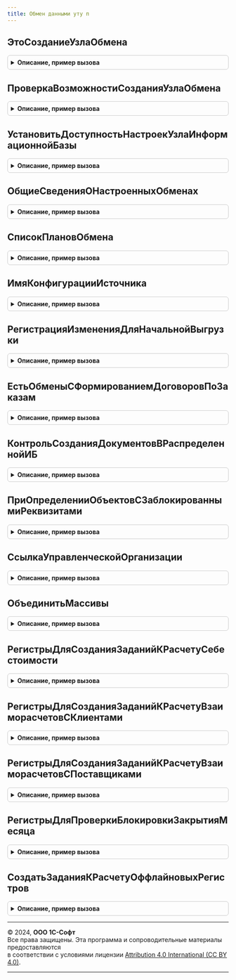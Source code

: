 ```yaml
---
title: Обмен данными уту п
---
```



## ЭтоСозданиеУзлаОбмена
<details style="margin: 1em 0; padding: 0.5em; border: 1px solid #ccc; border-radius: 6px;">

<summary style="font-weight: bold; cursor: pointer;">Описание, пример вызова</summary>

```bsl

// Возвращает признак доступности плана обмена, для базовой или проф версии.
// Параметры:
//  ПланОбмена - ПланОбменаОбъект - Объект плана обмена.
// Возвращаемое значение:
//  Булево - признак доступности.
//
Функция ЭтоСозданиеУзлаОбмена(ПланОбмена) Экспорт
```

Пример вызова
```bsl
Результат = ОбменДаннымиУТУП.ЭтоСозданиеУзлаОбмена(ПланОбмена) 
```
</details>

## ПроверкаВозможностиСозданияУзлаОбмена
<details style="margin: 1em 0; padding: 0.5em; border: 1px solid #ccc; border-radius: 6px;">

<summary style="font-weight: bold; cursor: pointer;">Описание, пример вызова</summary>

```bsl

// Возвращает признак доступности плана обмена, для базовой или проф версии
//
// Параметры:
//   ПланОбмена - ОбъектМетаданных - Метаданные плана обмена, возможность создания которого необходимо проверить.
//
// Возвращаемое значение:
//   Булево - Истина, если узел плана обмена возможно создать в данной версии конфигурации.
//
Функция ПроверкаВозможностиСозданияУзлаОбмена(ПланОбмена) Экспорт
```

Пример вызова
```bsl
Результат = ОбменДаннымиУТУП.ПроверкаВозможностиСозданияУзлаОбмена(ПланОбмена) 
```
</details>

## УстановитьДоступностьНастроекУзлаИнформационнойБазы
<details style="margin: 1em 0; padding: 0.5em; border: 1px solid #ccc; border-radius: 6px;">

<summary style="font-weight: bold; cursor: pointer;">Описание, пример вызова</summary>

```bsl

// Блокирует изменение настроек узла плана обмена
// в подчиненном узле распределенной информационной базы.
//
// Параметры:
//   Форма - ФормаКлиентскогоПриложения - Форму, элементы который необходимо заблокировать.
//
Процедура УстановитьДоступностьНастроекУзлаИнформационнойБазы(Форма) Экспорт
```

Пример вызова
```bsl
ОбменДаннымиУТУП.УстановитьДоступностьНастроекУзлаИнформационнойБазы(Форма) 
```
</details>

## ОбщиеСведенияОНастроенныхОбменах
<details style="margin: 1em 0; padding: 0.5em; border: 1px solid #ccc; border-radius: 6px;">

<summary style="font-weight: bold; cursor: pointer;">Описание, пример вызова</summary>

```bsl

// Возвращает сведения о том, какие типы обменов настроены.
//
// Возвращаемое значение:
//   Структура:
//       * ОбменРИБ     - Булево - используются обмены РИБ
//       * ОбменED      - Булево - используются обмены в формате EnterpriseData
//       * ОбменXML     - Булево - используются обмены по правилам xml.
//
Функция ОбщиеСведенияОНастроенныхОбменах() Экспорт
```

Пример вызова
```bsl
Результат = ОбменДаннымиУТУП.ОбщиеСведенияОНастроенныхОбменах() 
```
</details>

## СписокПлановОбмена
<details style="margin: 1em 0; padding: 0.5em; border: 1px solid #ccc; border-radius: 6px;">

<summary style="font-weight: bold; cursor: pointer;">Описание, пример вызова</summary>

```bsl

// Создает список доступных для создания планов обмена
Процедура СписокПлановОбмена(ПланыОбменаПодсистемы) Экспорт
```

Пример вызова
```bsl
ОбменДаннымиУТУП.СписокПлановОбмена(ПланыОбменаПодсистемы) 
```
</details>

## ИмяКонфигурацииИсточника
<details style="margin: 1em 0; padding: 0.5em; border: 1px solid #ccc; border-radius: 6px;">

<summary style="font-weight: bold; cursor: pointer;">Описание, пример вызова</summary>

```bsl

// Предназначена для точной идентификации имени этой конфигурации при настройке
// синхронизации данных в модели сервиса.
// В случае если данная конфигурация разработана на основе оригинальной конфигурации
// и должна поддерживать обмен с другими прикладными решениями с помощью плана обмена,
// взятого из оригинальной конфигурации, то следует вернуть имя оригинальной конфигурации.
// Например, для конфигурации МояБухгалтерия, которая является доработанной конфигурацией БухгалтерияПредприятия,
// следует вернуть БухгалтерияПредприятия.
//
// Используется только для планов обмена в модели сервиса.
//
// Возвращаемое значение:
//	Строка - имя этой или другой конфигурации, от имени которой выполняется обмен данными
//			(имя конфигурации как задано в метаданных).
//
// Пример:
//  Возврат "БухгалтерияПредприятия";
//
Функция ИмяКонфигурацииИсточника() Экспорт
```

Пример вызова
```bsl
Результат = ОбменДаннымиУТУП.ИмяКонфигурацииИсточника() 
```
</details>

## РегистрацияИзмененияДляНачальнойВыгрузки
<details style="margin: 1em 0; padding: 0.5em; border: 1px solid #ccc; border-radius: 6px;">

<summary style="font-weight: bold; cursor: pointer;">Описание, пример вызова</summary>

```bsl

// Обработчик регистрации изменений для начальной выгрузки данных.
// Используется для переопределения стандартной обработки регистрации изменений.
// При стандартной обработке будут зарегистрированы изменения всех данных из состава плана обмена.
// Если для плана обмена предусмотрены фильтры ограничения миграции данных,
// то использование этого обработчика позволит повысить производительность начальной выгрузки данных.
// В обработчике следует реализовать регистрацию изменений с учетом фильтров ограничения миграции данных.
// Если для плана обмена используются ограничения миграции по дате или по дате и организациям,
// то можно воспользоваться универсальной процедурой
// ОбменДаннымиСервер.ЗарегистрироватьДанныеПоДатеНачалаВыгрузкиИОрганизациям.
// Обработчик используется только для универсального обмена данными с использованием правил обмена
// и для универсального обмена данными без правил обмена и не используется для обменов в РИБ.
// Использование обработчика позволяет повысить производительность
// начальной выгрузки данных в среднем в 2-4 раза.
//
// Параметры:
//   Получатель           - ПланОбменаСсылка - Узел плана обмена, в который требуется выгрузить данные.
//   СтандартнаяОбработка - Булево           - В данный параметр передается признак выполнения стандартной (системной) обработки
//                                             события. Если в теле процедуры-обработчика установить данному параметру значение Ложь,
//                                             стандартная обработка события производиться не будет. Отказ от стандартной обработки
//                                             не отменяет действие. Значение по умолчанию - Истина.
//   Отбор                - Структура        - Структура содержащая данные отбора.
//
Процедура РегистрацияИзмененияДляНачальнойВыгрузки(Получатель, СтандартнаяОбработка, Отбор) Экспорт
```

Пример вызова
```bsl
ОбменДаннымиУТУП.РегистрацияИзмененияДляНачальнойВыгрузки(Получатель, СтандартнаяОбработка, Отбор) 
```
</details>

## ЕстьОбменыСФормированиемДоговоровПоЗаказам
<details style="margin: 1em 0; padding: 0.5em; border: 1px solid #ccc; border-radius: 6px;">

<summary style="font-weight: bold; cursor: pointer;">Описание, пример вызова</summary>

```bsl

// Возвращает признак наличия действующих обменов, использующих формирование договоров по заказам.
//
// Возвращаемое значение:
//  Булево - признак наличия узлов.
//
Функция ЕстьОбменыСФормированиемДоговоровПоЗаказам() Экспорт
```

Пример вызова
```bsl
Результат = ОбменДаннымиУТУП.ЕстьОбменыСФормированиемДоговоровПоЗаказам() 
```
</details>

## КонтрольСозданияДокументовВРаспределеннойИБ
<details style="margin: 1em 0; padding: 0.5em; border: 1px solid #ccc; border-radius: 6px;">

<summary style="font-weight: bold; cursor: pointer;">Описание, пример вызова</summary>

```bsl

// Информирует пользователя о запрете создания или изменения объекта в этой
// информационной базе.
//
// Параметры:
//   Объект - ДокументОбъект - Документ который проверяется на возможность создания в подчиненном узле
//                             распределенной информационной базы.
//   Отказ  - Булево - Флаг отказа от создания документа. По умолчанию Ложь.
//
Процедура КонтрольСозданияДокументовВРаспределеннойИБ(Объект, Отказ) Экспорт
```

Пример вызова
```bsl
ОбменДаннымиУТУП.КонтрольСозданияДокументовВРаспределеннойИБ(Объект, Отказ) 
```
</details>

## ПриОпределенииОбъектовСЗаблокированнымиРеквизитами
<details style="margin: 1em 0; padding: 0.5em; border: 1px solid #ccc; border-radius: 6px;">

<summary style="font-weight: bold; cursor: pointer;">Описание, пример вызова</summary>

```bsl

// Определить объекты метаданных, в модулях менеджеров которых ограничивается возможность редактирования реквизитов
// с помощью экспортной функции ПолучитьБлокируемыеРеквизитыОбъекта.
//
// Параметры:
//   Объекты - Соответствие из КлючИЗначение:
//     * Ключ - Строка - полное имя объекта метаданных, подключенного к подсистеме;
//     * Значение - Строка - пустая строка.
//
// Пример:
//   Объекты.Вставить(Метаданные.Документы.ЗаказПокупателя.ПолноеИмя(), "");
//
Процедура ПриОпределенииОбъектовСЗаблокированнымиРеквизитами(Объекты) Экспорт
```

Пример вызова
```bsl
ОбменДаннымиУТУП.ПриОпределенииОбъектовСЗаблокированнымиРеквизитами(Объекты) 
```
</details>

## СсылкаУправленческойОрганизации
<details style="margin: 1em 0; padding: 0.5em; border: 1px solid #ccc; border-radius: 6px;">

<summary style="font-weight: bold; cursor: pointer;">Описание, пример вызова</summary>

```bsl

// Возвращает значение ссылки управленческой организации
// для настройки отбора, при настройке через внешнее соединение.
//
// Возвращаемое значение:
//  Строка - идентификатор ссылки управленческой организации.
//
Функция СсылкаУправленческойОрганизации() Экспорт
```

Пример вызова
```bsl
Результат = ОбменДаннымиУТУП.СсылкаУправленческойОрганизации() 
```
</details>

## ОбъединитьМассивы
<details style="margin: 1em 0; padding: 0.5em; border: 1px solid #ccc; border-radius: 6px;">

<summary style="font-weight: bold; cursor: pointer;">Описание, пример вызова</summary>

```bsl

// Объединяет массивы, возвращая результат объединения.
//
// Возвращаемое значение:
//   Массив - объединенный массив значений.
//
Функция ОбъединитьМассивы(Массив1, Массив2) Экспорт
```

Пример вызова
```bsl
Результат = ОбменДаннымиУТУП.ОбъединитьМассивы(Массив1, Массив2) 
```
</details>

## РегистрыДляСозданияЗаданийКРасчетуСебестоимости
<details style="margin: 1em 0; padding: 0.5em; border: 1px solid #ccc; border-radius: 6px;">

<summary style="font-weight: bold; cursor: pointer;">Описание, пример вызова</summary>

```bsl

Функция РегистрыДляСозданияЗаданийКРасчетуСебестоимости() Экспорт
```

Пример вызова
```bsl
Результат = ОбменДаннымиУТУП.РегистрыДляСозданияЗаданийКРасчетуСебестоимости() 
```
</details>

## РегистрыДляСозданияЗаданийКРасчетуВзаиморасчетовСКлиентами
<details style="margin: 1em 0; padding: 0.5em; border: 1px solid #ccc; border-radius: 6px;">

<summary style="font-weight: bold; cursor: pointer;">Описание, пример вызова</summary>

```bsl

Функция РегистрыДляСозданияЗаданийКРасчетуВзаиморасчетовСКлиентами() Экспорт
```

Пример вызова
```bsl
Результат = ОбменДаннымиУТУП.РегистрыДляСозданияЗаданийКРасчетуВзаиморасчетовСКлиентами() 
```
</details>

## РегистрыДляСозданияЗаданийКРасчетуВзаиморасчетовСПоставщиками
<details style="margin: 1em 0; padding: 0.5em; border: 1px solid #ccc; border-radius: 6px;">

<summary style="font-weight: bold; cursor: pointer;">Описание, пример вызова</summary>

```bsl

Функция РегистрыДляСозданияЗаданийКРасчетуВзаиморасчетовСПоставщиками() Экспорт
```

Пример вызова
```bsl
Результат = ОбменДаннымиУТУП.РегистрыДляСозданияЗаданийКРасчетуВзаиморасчетовСПоставщиками() 
```
</details>

## РегистрыДляПроверкиБлокировкиЗакрытияМесяца
<details style="margin: 1em 0; padding: 0.5em; border: 1px solid #ccc; border-radius: 6px;">

<summary style="font-weight: bold; cursor: pointer;">Описание, пример вызова</summary>

```bsl

Функция РегистрыДляПроверкиБлокировкиЗакрытияМесяца() Экспорт
```

Пример вызова
```bsl
Результат = ОбменДаннымиУТУП.РегистрыДляПроверкиБлокировкиЗакрытияМесяца() 
```
</details>

## СоздатьЗаданияКРасчетуОффлайновыхРегистров
<details style="margin: 1em 0; padding: 0.5em; border: 1px solid #ccc; border-radius: 6px;">

<summary style="font-weight: bold; cursor: pointer;">Описание, пример вызова</summary>

```bsl

// Метод создает задания, для последующего расчета оффлайновых регистров (себестоимость, взаиморасчеты и т.д.).
//
// Параметры:
//  ПолученныеДанные - РегистрНакопленияНаборЗаписей - Полученный набор записей регистра накопления,
//                                                     на основании которого необходимо создать задания.
//  ИмяРегистраДляСозданияЗаписи - Строка - Имя оффлайн регистра.
//
Процедура СоздатьЗаданияКРасчетуОффлайновыхРегистров(ПолученныеДанные, ИмяРегистраДляСозданияЗаписи) Экспорт
```

Пример вызова
```bsl
ОбменДаннымиУТУП.СоздатьЗаданияКРасчетуОффлайновыхРегистров(ПолученныеДанные, ИмяРегистраДляСозданияЗаписи) 
```
</details>

---

© 2024, **ООО 1С-Софт**  
Все права защищены. Эта программа и сопроводительные материалы предоставляются  
в соответствии с условиями лицензии [Attribution 4.0 International (CC BY 4.0)](https://creativecommons.org/licenses/by/4.0/legalcode).

---

